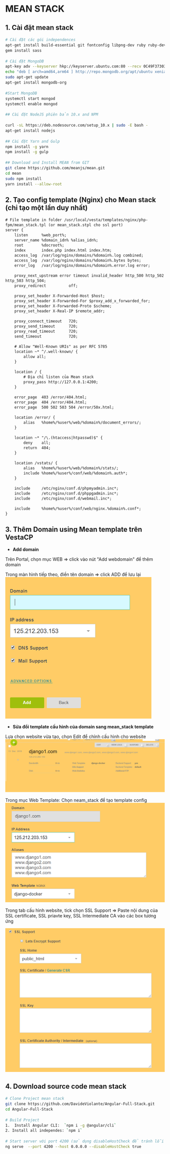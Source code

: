 

# MEAN STACK

## 1. Cài đặt  mean stack
```bash
# Cài đặt các gói independences
apt-get install build-essential git fontconfig libpng-dev ruby ruby-dev
gem install sass

# Cài đặt MongoDB
apt-key adv --keyserver hkp://keyserver.ubuntu.com:80 --recv 0C49F3730359A14518585931BC711F9BA15703C6
echo "deb [ arch=amd64,arm64 ] http://repo.mongodb.org/apt/ubuntu xenial/mongodb-org/3.4 multiverse" | tee /etc/apt/sources.list.d/mongodb-org-3.4.list
sudo apt-get update
apt-get install mongodb-org

#Start MongoDB
systemctl start mongod
systemctl enable mongod

## Cài đặt NodeJS phiên bản 10.x and NPM

curl -sL https://deb.nodesource.com/setup_10.x | sudo -E bash -
apt-get install nodejs

## Cài đặt Yarn and Gulp
npm install -g yarn
npm install -g gulp

## Download and Install MEAN from GIT
git clone https://github.com/meanjs/mean.git
cd mean
sudo npm install
yarn install --allow-root

```
## 2. Tạo config template (Nginx) cho Mean stack (chỉ tạo một lần duy nhất)

```nginx
# File template in folder /usr/local/vesta/templates/nginx/php-fpm/mean_stack.tpl (or mean_stack.stpl cho ssl port)
server {
    listen      %web_port%;
    server_name %domain_idn% %alias_idn%;
    root        %docroot%;
    index       index.php index.html index.htm;
    access_log  /var/log/nginx/domains/%domain%.log combined;
    access_log  /var/log/nginx/domains/%domain%.bytes bytes;
    error_log   /var/log/nginx/domains/%domain%.error.log error;

    proxy_next_upstream error timeout invalid_header http_500 http_502 http_503 http_504;
    proxy_redirect          off;

    proxy_set_header X-Forwarded-Host $host;
    proxy_set_header X-Forwarded-For $proxy_add_x_forwarded_for;
    proxy_set_header X-Forwarded-Proto $scheme;
    proxy_set_header X-Real-IP $remote_addr;

    proxy_connect_timeout   720;
    proxy_send_timeout      720;
    proxy_read_timeout      720;
    send_timeout            720;

    # Allow "Well-Known URIs" as per RFC 5785
    location ~* ^/.well-known/ {
        allow all;
    }

    location / {
        # Địa chỉ listen của Mean stack
        proxy_pass http://127.0.0.1:4200;
    }

    error_page  403 /error/404.html;
    error_page  404 /error/404.html;
    error_page  500 502 503 504 /error/50x.html;

    location /error/ {
        alias   %home%/%user%/web/%domain%/document_errors/;
    }

    location ~* "/\.(htaccess|htpasswd)$" {
        deny    all;
        return  404;
    }

    location /vstats/ {
        alias   %home%/%user%/web/%domain%/stats/;
        include %home%/%user%/conf/web/%domain%.auth*;
    }

    include     /etc/nginx/conf.d/phpmyadmin.inc*;
    include     /etc/nginx/conf.d/phppgadmin.inc*;
    include     /etc/nginx/conf.d/webmail.inc*;

    include     %home%/%user%/conf/web/nginx.%domain%.conf*;
}
```


## 3. Thêm Domain using Mean template trên VestaCP

- **Add domain**

Trên Portal, chọn mục WEB => click vào nút "Add webdomain" để thêm domain

Trong màn hình tiếp theo, điền tên domain => click ADD để lưu lại
![Add Domain 1](https://github.com/octvitasut/fWS/blob/master/user_guides/django/common/images/docker_django/add_domain.PNG "Add Domain ")

- **Sửa đổi template cấu hình của domain sang mean_stack template**

Lựa chọn website vừa tạo, chọn Edit để chỉnh cấu hình cho website
![Edit domain](https://github.com/octvitasut/fWS/blob/master/user_guides/django/common/images/docker_django/edit_domain1.PNG)

Trong mục Web Template: Chọn neam_stack để tạo template config 
![Edit template](https://github.com/octvitasut/fWS/blob/master/user_guides/django/common/images/docker_django/edit_domain2.PNG)

Trong tab cấu hình website, tick chọn SSL Support => Paste nội dung của SSL certificate, SSL priavte key, SSL Intermediate CA vào các box tương ứng

![SSL add](https://github.com/octvitasut/fWS/blob/master/user_guides/django/common/images/docker_django/ssl_add.PNG)


## 4. Download source code mean stack

```bash
# Clone Project mean stack
git clone https://github.com/DavideViolante/Angular-Full-Stack.git
cd Angular-Full-Stack

# Build Project 
1.  Install Angular CLI:  `npm i -g @angular/cli`
2. Install all independes: `npm i`

# Start server với port 4200 (sử dụng disableHostCheck để tránh lỗi invalid Host)
ng serve  --port 4200 --host 0.0.0.0 --disableHostCheck true


```


